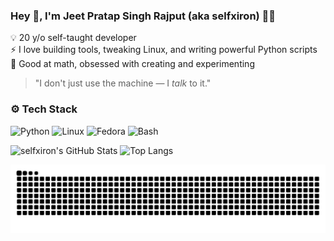 ### Hey 👋, I'm Jeet Pratap Singh Rajput (aka selfxiron) 👨‍💻

💡 20 y/o self-taught developer  
⚡ I love building tools, tweaking Linux, and writing powerful Python scripts  
🧠 Good at math, obsessed with creating and experimenting

> "I don't just use the machine — I *talk* to it."

### ⚙️ Tech Stack
![Python](https://img.shields.io/badge/-Python-05122A?style=flat&logo=python) 
![Linux](https://img.shields.io/badge/-Linux-05122A?style=flat&logo=linux)
![Fedora](https://img.shields.io/badge/-Fedora-05122A?style=flat&logo=fedora)
![Bash](https://img.shields.io/badge/-Bash-05122A?style=flat&logo=gnu-bash)

![selfxiron's GitHub Stats](https://github-readme-stats.vercel.app/api?username=selfxiron&show_icons=true&theme=radical)
![Top Langs](https://github-readme-stats.vercel.app/api/top-langs/?username=selfxiron&layout=compact&theme=radical)

<p align="center">
  <img src="https://github.com/selfxiron/selfxiron/blob/output/github-contribution-grid-snake.svg" alt="snake animation" />
</p>
